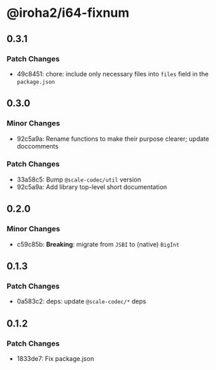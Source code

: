 # @iroha2/i64-fixnum

## 0.3.1

### Patch Changes

- 49c8451: chore: include only necessary files into `files` field in the `package.json`

## 0.3.0

### Minor Changes

- 92c5a9a: Rename functions to make their purpose clearer; update doccomments

### Patch Changes

- 33a58c5: Bump `@scale-codec/util` version
- 92c5a9a: Add library top-level short documentation

## 0.2.0

### Minor Changes

- c59c85b: **Breaking**: migrate from `JSBI` to (native) `BigInt`

## 0.1.3

### Patch Changes

- 0a583c2: deps: update `@scale-codec/*` deps

## 0.1.2

### Patch Changes

- 1833de7: Fix package.json

